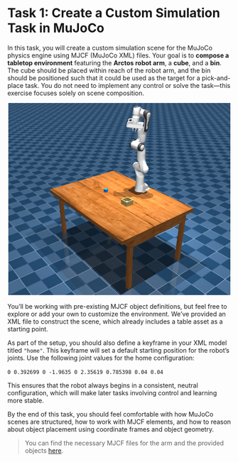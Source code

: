 # Task 1: Create a Custom Simulation Task in MuJoCo

In this task, you will create a custom simulation scene for the MuJoCo physics engine using MJCF (MuJoCo XML) files. Your goal is to **compose a tabletop environment** featuring the **Arctos robot arm**, a **cube**, and a **bin**. The cube should be placed within reach of the robot arm, and the bin should be positioned such that it could be used as the target for a pick-and-place task. You do not need to implement any control or solve the task—this exercise focuses solely on scene composition.

<p align="center">
    <img src="../assets/media/panda_scene.png" alt="Humanoid robot" width="500"/>
</p>


You’ll be working with pre-existing MJCF object definitions, but feel free to explore or add your own to customize the environment. We’ve provided an XML file to construct the scene, which already includes a table asset as a starting point.

As part of the setup, you should also define a keyframe in your XML model titled `"home"`. This keyframe will set a default starting position for the robot’s joints. Use the following joint values for the home configuration:

`0 0.392699 0 -1.9635 0 2.35619 0.785398 0.04 0.04`


This ensures that the robot always begins in a consistent, neutral configuration, which will make later tasks involving control and learning more stable.

By the end of this task, you should feel comfortable with how MuJoCo scenes are structured, how to work with MJCF elements, and how to reason about object placement using coordinate frames and object geometry.

>You can find the necessary MJCF files for the arm and the provided objects [here](../assets/descriptions/).